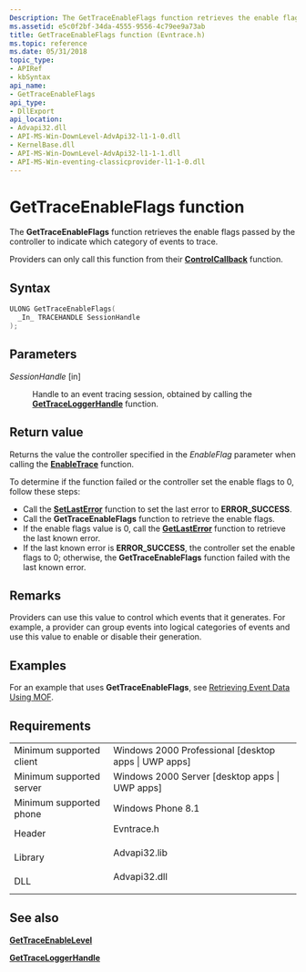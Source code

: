 ```yaml
---
Description: The GetTraceEnableFlags function retrieves the enable flags passed by the controller to indicate which category of events to trace.Providers can only call this function from their ControlCallback function.
ms.assetid: e5c0f2bf-34da-4555-9556-4c79ee9a73ab
title: GetTraceEnableFlags function (Evntrace.h)
ms.topic: reference
ms.date: 05/31/2018
topic_type: 
- APIRef
- kbSyntax
api_name: 
- GetTraceEnableFlags
api_type: 
- DllExport
api_location: 
- Advapi32.dll
- API-MS-Win-DownLevel-AdvApi32-l1-1-0.dll
- KernelBase.dll
- API-MS-Win-DownLevel-AdvApi32-l1-1-1.dll
- API-MS-Win-eventing-classicprovider-l1-1-0.dll
---
```


# GetTraceEnableFlags function

The **GetTraceEnableFlags** function retrieves the enable flags passed by the controller to indicate which category of events to trace.

Providers can only call this function from their [**ControlCallback**](controlcallback.md) function.

## Syntax


```C++
ULONG GetTraceEnableFlags(
  _In_ TRACEHANDLE SessionHandle
);
```



## Parameters

<dl> <dt>

*SessionHandle* \[in\]
</dt> <dd>

Handle to an event tracing session, obtained by calling the [**GetTraceLoggerHandle**](gettraceloggerhandle.md) function.

</dd> </dl>

## Return value

Returns the value the controller specified in the *EnableFlag* parameter when calling the [**EnableTrace**](enabletrace.md) function.

To determine if the function failed or the controller set the enable flags to 0, follow these steps:

-   Call the [**SetLastError**](https://msdn.microsoft.com/library/ms680627(v=VS.85).aspx) function to set the last error to **ERROR\_SUCCESS**.
-   Call the **GetTraceEnableFlags** function to retrieve the enable flags.
-   If the enable flags value is 0, call the [**GetLastError**](https://msdn.microsoft.com/library/ms679360(v=VS.85).aspx) function to retrieve the last known error.
-   If the last known error is **ERROR\_SUCCESS**, the controller set the enable flags to 0; otherwise, the **GetTraceEnableFlags** function failed with the last known error.

## Remarks

Providers can use this value to control which events that it generates. For example, a provider can group events into logical categories of events and use this value to enable or disable their generation.

## Examples

For an example that uses **GetTraceEnableFlags**, see [Retrieving Event Data Using MOF](retrieving-event-data-using-mof.md).

## Requirements



|                                     |                                                                                         |
|-------------------------------------|-----------------------------------------------------------------------------------------|
| Minimum supported client<br/> | Windows 2000 Professional \[desktop apps \| UWP apps\]<br/>                       |
| Minimum supported server<br/> | Windows 2000 Server \[desktop apps \| UWP apps\]<br/>                             |
| Minimum supported phone<br/>  | Windows Phone 8.1<br/>                                                            |
| Header<br/>                   | <dl> <dt>Evntrace.h</dt> </dl>   |
| Library<br/>                  | <dl> <dt>Advapi32.lib</dt> </dl> |
| DLL<br/>                      | <dl> <dt>Advapi32.dll</dt> </dl> |



## See also

<dl> <dt>

[**GetTraceEnableLevel**](gettraceenablelevel.md)
</dt> <dt>

[**GetTraceLoggerHandle**](gettraceloggerhandle.md)
</dt> </dl>

 

 





